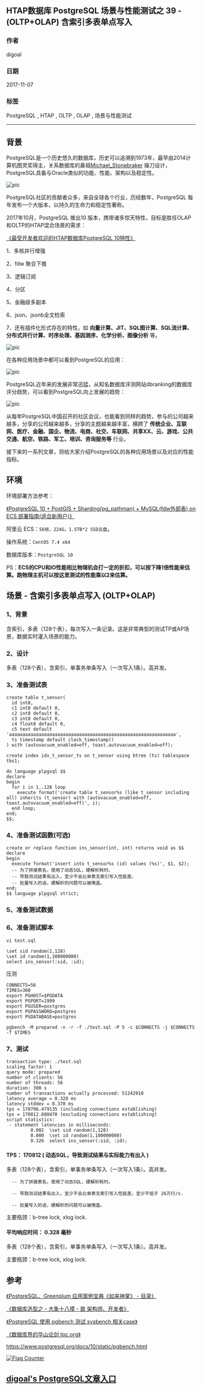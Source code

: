 ## HTAP数据库 PostgreSQL 场景与性能测试之 39 - (OLTP+OLAP) 含索引多表单点写入  
  
### 作者  
digoal  
  
### 日期  
2017-11-07  
  
### 标签  
PostgreSQL , HTAP , OLTP , OLAP , 场景与性能测试  
  
----  
  
## 背景  
PostgreSQL是一个历史悠久的数据库，历史可以追溯到1973年，最早由2014计算机图灵奖得主，关系数据库的鼻祖[Michael_Stonebraker](https://en.wikipedia.org/wiki/Michael_Stonebraker) 操刀设计，PostgreSQL具备与Oracle类似的功能、性能、架构以及稳定性。  
  
![pic](20171107_02_pic_003.jpg)  
  
PostgreSQL社区的贡献者众多，来自全球各个行业，历经数年，PostgreSQL 每年发布一个大版本，以持久的生命力和稳定性著称。  
  
2017年10月，PostgreSQL 推出10 版本，携带诸多惊天特性，目标是胜任OLAP和OLTP的HTAP混合场景的需求：  
  
[《最受开发者欢迎的HTAP数据库PostgreSQL 10特性》](../201710/20171029_01.md)  
  
1、多核并行增强  
  
2、fdw 聚合下推  
  
3、逻辑订阅  
  
4、分区  
  
5、金融级多副本  
  
6、json、jsonb全文检索  
  
7、还有插件化形式存在的特性，如 **向量计算、JIT、SQL图计算、SQL流计算、分布式并行计算、时序处理、基因测序、化学分析、图像分析** 等。  
  
![pic](20171107_02_pic_001.jpg)  
  
在各种应用场景中都可以看到PostgreSQL的应用：  
  
![pic](../201706/20170601_02_pic_002.png)  
  
PostgreSQL近年来的发展非常迅猛，从知名数据库评测网站dbranking的数据库评分趋势，可以看到PostgreSQL向上发展的趋势：  
  
![pic](20171107_02_pic_002.jpg)  
  
从每年PostgreSQL中国召开的社区会议，也能看到同样的趋势，参与的公司越来越多，分享的公司越来越多，分享的主题越来越丰富，横跨了 **传统企业、互联网、医疗、金融、国企、物流、电商、社交、车联网、共享XX、云、游戏、公共交通、航空、铁路、军工、培训、咨询服务等** 行业。  
  
接下来的一系列文章，将给大家介绍PostgreSQL的各种应用场景以及对应的性能指标。  
  
## 环境  
环境部署方法参考：  
  
[《PostgreSQL 10 + PostGIS + Sharding(pg_pathman) + MySQL(fdw外部表) on ECS 部署指南(适合新用户)》](../201710/20171018_01.md)  
  
阿里云 ECS：```56核，224G，1.5TB*2 SSD云盘```。  
  
操作系统：```CentOS 7.4 x64```  
  
数据库版本：```PostgreSQL 10```  
  
PS：**ECS的CPU和IO性能相比物理机会打一定的折扣，可以按下降1倍性能来估算。跑物理主机可以按这里测试的性能乘以2来估算。**  
  
## 场景 - 含索引多表单点写入 (OLTP+OLAP)  
  
### 1、背景  
含索引，多表（128个表），每次写入一条记录。这是非常典型的测试TP或AP场景，数据实时灌入场景的能力。  
  
### 2、设计  
  
多表（128个表），含索引，单事务单条写入（一次写入1条）。高并发。  
  
### 3、准备测试表  
  
```  
create table t_sensor(  
  id int8,  
  c1 int8 default 0,  
  c2 int8 default 0,  
  c3 int8 default 0,  
  c4 float8 default 0,  
  c5 text default 'aaaaaaaaaaaaaaaaaaaaaaaaaaaaaaaaaaaaaaaaaaaaaaaaaaaaaaaaaaaaaa',  
  ts timestamp default clock_timestamp()  
) with (autovacuum_enabled=off, toast.autovacuum_enabled=off);  
  
create index idx_t_sensor_ts on t_sensor using btree (ts) tablespace tbs1;  
```  
  
```  
do language plpgsql $$  
declare  
begin  
  for i in 1..128 loop  
    execute format('create table t_sensor%s (like t_sensor including all) inherits (t_sensor) with (autovacuum_enabled=off, toast.autovacuum_enabled=off)', i);  
  end loop;  
end;  
$$;  
```  
  
### 4、准备测试函数(可选)  
  
```  
create or replace function ins_sensor(int, int) returns void as $$  
declare  
begin  
  execute format('insert into t_sensor%s (id) values (%s)', $1, $2);  
  -- 为了拼接表名，使用了动态SQL，硬解析耗时。  
  -- 导致测试结果有出入，至少不会比单表无索引写入性能差。  
  -- 批量写入的话，硬解析的问题可以被掩盖。  
end;  
$$ language plpgsql strict;  
```  
  
### 5、准备测试数据  
  
### 6、准备测试脚本  
```  
vi test.sql  
  
\set sid random(1,128)  
\set id random(1,100000000)  
select ins_sensor(:sid, :id);  
```  
  
压测  
  
```  
CONNECTS=56  
TIMES=300  
export PGHOST=$PGDATA  
export PGPORT=1999  
export PGUSER=postgres  
export PGPASSWORD=postgres  
export PGDATABASE=postgres  
  
pgbench -M prepared -n -r -f ./test.sql -P 5 -c $CONNECTS -j $CONNECTS -T $TIMES  
```  
  
### 7、测试  
  
```  
transaction type: ./test.sql  
scaling factor: 1  
query mode: prepared  
number of clients: 56  
number of threads: 56  
duration: 300 s  
number of transactions actually processed: 51242910  
latency average = 0.328 ms  
latency stddev = 0.370 ms  
tps = 170796.479135 (including connections establishing)  
tps = 170812.608470 (excluding connections establishing)  
script statistics:  
 - statement latencies in milliseconds:  
         0.002  \set sid random(1,128)  
         0.000  \set id random(1,100000000)  
         0.326  select ins_sensor(:sid, :id);  
```  
  
#### TPS： 170812  ( 动态SQL，导致测试结果与实际能力有出入 )  
  
多表（128个表），含索引，单事务单条写入（一次写入1条）。高并发。  
  
```  
  -- 为了拼接表名，使用了动态SQL，硬解析耗时。  
  
  -- 导致测试结果有出入，至少不会比单表无索引写入性能差。至少不低于 26万行/s.  
  
  -- 批量写入的话，硬解析的问题可以被掩盖。  
```  
  
主要瓶颈：b-tree lock, xlog lock.   
  
#### 平均响应时间： 0.328 毫秒  
  
多表（128个表），含索引，单事务单条写入（一次写入1条）。高并发。  
  
主要瓶颈：b-tree lock, xlog lock.   
  
## 参考  
[《PostgreSQL、Greenplum 应用案例宝典《如来神掌》 - 目录》](../201706/20170601_02.md)  
  
[《数据库选型之 - 大象十八摸 - 致 架构师、开发者》](../201702/20170209_01.md)  
  
[《PostgreSQL 使用 pgbench 测试 sysbench 相关case》](../201610/20161031_02.md)  
  
[《数据库界的华山论剑 tpc.org》](../201701/20170125_01.md)  
  
https://www.postgresql.org/docs/10/static/pgbench.html  
  
  
<a rel="nofollow" href="http://info.flagcounter.com/h9V1"  ><img src="http://s03.flagcounter.com/count/h9V1/bg_FFFFFF/txt_000000/border_CCCCCC/columns_2/maxflags_12/viewers_0/labels_0/pageviews_0/flags_0/"  alt="Flag Counter"  border="0"  ></a>  
  
  
  
  
## [digoal's PostgreSQL文章入口](https://github.com/digoal/blog/blob/master/README.md "22709685feb7cab07d30f30387f0a9ae")
  
